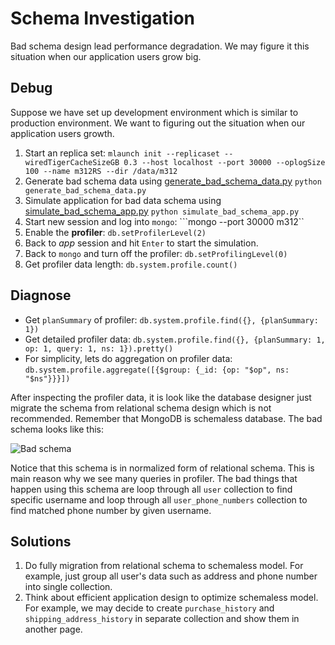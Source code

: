 # Schema Investigation

Bad schema design lead performance degradation. We may figure it this situation when our application users grow big.

## Debug

Suppose we have set up development environment which is similar to production environment. We want to figuring out the situation when our application users growth.

1. Start an replica set:
```mlaunch init --replicaset --wiredTigerCacheSizeGB 0.3 --host localhost --port 30000 --oplogSize 100 --name m312RS --dir /data/m312```
2. Generate bad schema data using [generate_bad_schema_data.py](schema/generate_bad_schema_data.py)
```python generate_bad_schema_data.py```
3. Simulate application for bad data schema using [simulate_bad_schema_app.py](schema/simulate_bad_schema_app.py)
```python simulate_bad_schema_app.py```
4. Start new session and log into `mongo`:
```mongo --port 30000 m312``
5. Enable the **profiler**:
```db.setProfilerLevel(2)```
6. Back to *app* session and hit `Enter` to start the simulation.
7. Back to `mongo` and turn off the profiler:
```db.setProfilingLevel(0)```
8. Get profiler data length:
```db.system.profile.count()```

## Diagnose

* Get `planSummary` of profiler:
```db.system.profile.find({}, {planSummary: 1})```
* Get detailed profiler data:
```db.system.profile.find({}, {planSummary: 1, op: 1, query: 1, ns: 1}).pretty()```
* For simplicity, lets do aggregation on profiler data:
```db.system.profile.aggregate([{$group: {_id: {op: "$op", ns: "$ns"}}}])```

After inspecting the profiler data, it is look like the database designer just migrate the schema from relational schema design which is not recommended. Remember that MongoDB is schemaless database. The bad schema looks like this:

![Bad schema](picture/bad-schema.png)

Notice that this schema is in normalized form of relational schema. This is main reason why we see many queries in profiler. The bad things that happen using this schema are loop through all `user` collection to find specific username and loop through all `user_phone_numbers` collection to find matched phone number by given username.

## Solutions

1. Do fully migration from relational schema to schemaless model. For example, just group all user's data such as address and phone number into single collection.
2. Think about efficient application design to optimize schemaless model. For example, we may decide to create `purchase_history` and `shipping_address_history` in separate collection and show them in another page.
